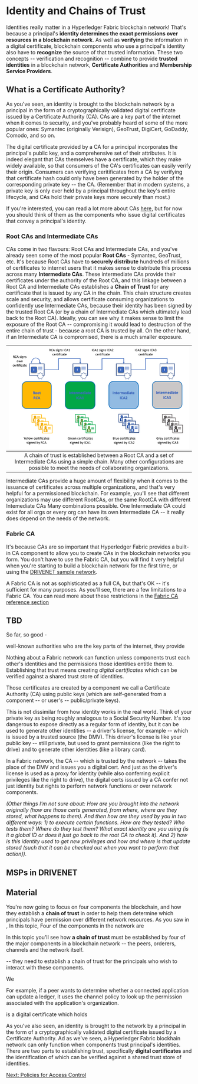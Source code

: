 # Identity and Chains of Trust

Identities really matter in a Hyperledger Fabric blockchain network! That's because a principal's **identity determines the exact permissions over resources in a blockchain network**. As well as **verifying** the information in a digital certificate, blockchain components who use a principal's identity also have to **recognize** the source of that trusted information. These two concepts -- verification and recognition -- combine to provide **trusted identities** in a blockchain network,  **Certificate Authorities** and **Membership Service Providers**.

## What is a Certificate Authority?

As you've seen, an identity is brought to the blockchain network by a principal in the form of a cryptographically validated digital certificate issued by a Certificate Authority (CA). CAs are a key part of the internet when it comes to security, and you've probably heard of some of the more popular ones: Symantec (originally Verisign), GeoTrust, DigiCert, GoDaddy, Comodo, and so on.  

The digital certificate provided by a CA for a principal incorporates the principal's public key, and a comprehensive set of their attributes. It is indeed elegant that CAs themselves have a certificate, which they make widely available, so that consumers of the CA's certificates can easily verify their origin. Consumers can verifying ceritificates from a CA by verifying that certificate hash could only have been generated by the holder of the corresponding private key -- the CA. (Remember that in modern systems, a private key is only ever held by a principal throughout the key's entire lifecycle, and CAs hold their private keys more securely than most.)

If you're interested, you can read a lot more about CAs [here](./), but for now you should think of them as the components who issue digital certificates that convey a principal's identity.

### Root CAs and Intermediate CAs

CAs come in two flavours: Root CAs and Intermediate CAs, and you've already seen some of the most popular **Root CAs** - Symantec, GeoTrust, etc. It's because Root CAs have to **securely distribute** hundreds of millions of certificates to internet users that it makes sense to distribute this process across many **Intermediate CAs**. These intermediate CAs provide their certificates under the authority of the Root CA, and this linkage between a Root CA and Intermediate CAs establishes a **Chain of Trust** for any certificate that is issued by any CA in the chain. This chain structure creates scale and security, and allows certificate consuming organizations to confidently use Intermediate CAs, because their identity has been signed by the trusted Root CA (or by a chain of Intermediate CAs which ultimately lead back to the Root CA). Ideally, you can see why it makes sense to limit the exposure of the Root CA -- compromising it would lead to destruction of the entire chain of trust - because a root CA is trusted by all. On the other hand, if an Intermediate CA is compromised, there is a much smaller exposure.

| ![ChainOfTrust](./IdentityandChainsofTrust.diagram.1.png) |
| :---: |
| A chain of trust is established between a Root CA and a set of Intermediate CAs using a simple chain. Many other configurations are possible to meet the needs of collaborating organizations. |

Intermediate CAs provide a huge amount of flexibility when it comes to the issuance of certificates across multiple organizations, and that's very helpful for a permissioned blockchain.  For example, you'll see that different organizations may use different RootCAs, or the same RootCA with different Intemediate CAs Many combinations possible. One Intermediate CA could exist for all orgs or every org can have its own Intermediate CA -- it really does depend on the needs of the network.

### Fabric CA

It's because CAs are so important that Hyperledger Fabric provides a built-in CA component to allow you to create CAs in the blockchain networks you form. You don't have to use the Fabric CA, but you will find it very helpful when you're starting to build a blockchain network for the first time, or using the [DRIVENET sample network](./).  

A Fabric CA is not as sophisticated as a full CA, but that's OK -- it's sufficient for many purposes. As you'll see, there are a few limitations to a Fabric CA. You can read more about these restrictions in the [Fabric CA reference section](./ReferenceMaterial/FabricCA.md)

## TBD

So far, so good  -

well-known authorities who are the key parts of the internet, they provide  


Nothing about a Fabric network can function unless components trust each other's identities and the permissions those identities entitle them to. Establishing that trust means creating *digital certificates* which can be verified against a shared trust store of identities.

Those certificates are created by a component we call a Certificate Authority (CA) using public keys (which are self-generated from a component -- or user's -- public/private keys).

This is not dissimilar from how identity works in the real world. Think of your private key as being roughly analogous to a Social Security Number. It's too dangerous to expose directly as a regular form of identity, but it can be used to generate other identities -- a driver's license, for example -- which is issued by a trusted source (the DMV). This driver's license is like your public key -- still private, but used to grant permissions (like the right to drive) and to generate other identities (like a library card).

In a Fabric network, the CA -- which is trusted by the network -- takes the place of the DMV and issues you a digital cert. And just as the driver's license is used as a proxy for identity (while also conferring explicit privileges like the right to drive), the digital certs issued by a CA confer not just identity but rights to perform network functions or over network components.




*(Other things I'm not sure about: How are you brought into the network originally (how are those certs generated, from where, where are they stored, what happens to them). And then how are they used by you in two different ways: 1) to execute certain functions. How are they tested? Who tests them? Where do they test them? What exact identity are you using (is it a global ID or does it just go back to the root CA to check it). And 2) how is this identity used to get new privileges and how and where is that update stored (such that it can be checked out when you want to perform that action)).*











## MSPs in DRIVENET

## Material

You're now going to focus on four components the blockchain, and how they establish a **chain of trust** in order to help them determine which principals have permission over different network resources. As you saw in [](./),
In this topic, Four of the components in the network are

In this topic you'll see how **a chain of trust** must be established by four of the major components in a blockchain network -- the peers, orderers, channels and the network itself.

 -- they need to establish a chain of trust for the principals who wish to interact with these components.  

We  

For example, if a peer wants to determine whether a connected application can update a ledger, it uses the channel policy to look up the permission associated with the application's organization.

is a digital certificate which holds

As you've also seen, an identity is brought to the network by a principal in the form of a cryptographically validated digital certificate issued by a Certificate Authority.  Ad as we've seen, a Hyperledger Fabric blockhain network can only function when components trust principal's identities. There are two parts to establishing trust, specifically **digital certificates** and the identification of which can be verified against a shared trust store of identities.






[Next: Policies for Access Control](./PoliciesforAccessControl.md)
